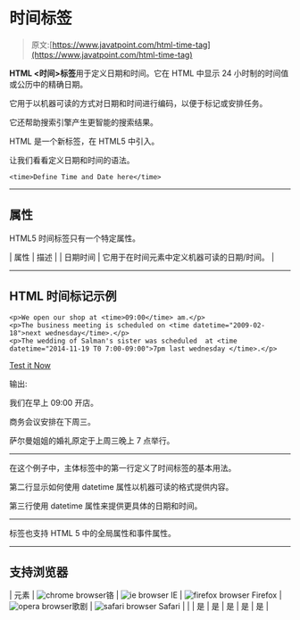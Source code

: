 # 时间标签

> 原文:[https://www.javatpoint.com/html-time-tag](https://www.javatpoint.com/html-time-tag)

**HTML <时间>标签**用于定义日期和时间。它在 HTML 中显示 24 小时制的时间值或公历中的精确日期。

它用于以机器可读的方式对日期和时间进行编码，以便于标记或安排任务。

它还帮助搜索引擎产生更智能的搜索结果。

HTML <time>是一个新标签，在 HTML5 中引入。</time>

让我们看看定义日期和时间的语法。

```
<time>Define Time and Date here</time>

```

* * *

## 属性

HTML5 时间标签只有一个特定属性。

| 属性 | 描述 |
| 日期时间 | 它用于在时间元素中定义机器可读的日期/时间。 |

* * *

## HTML 时间标记示例

```
<p>We open our shop at <time>09:00</time> am.</p>
<p>The business meeting is scheduled on <time datetime="2009-02-18">next wednesday</time>.</p>
<p>The wedding of Salman's sister was scheduled  at <time datetime="2014-11-19 T0 7:00-09:00">7pm last wednesday </time>.</p>

```

[Test it Now](https://www.javatpoint.com/oprweb/test.jsp?filename=htmltimetag1)

输出:

我们在早上 <time>09:00</time> 开店。

商务会议安排在下周三<time datetime="2009-02-18">。</time>

萨尔曼姐姐的婚礼原定于上周三晚上 7 点举行。

* * *

在这个例子中，主体标签中的第一行定义了时间标签的基本用法。

第二行显示如何使用 datetime 属性以机器可读的格式提供内容。

第三行使用 datetime 属性来提供更具体的日期和时间。

* * *

<time>标签也支持 HTML 5 中的全局属性和事件属性。</time>

* * *

## 支持浏览器

| 元素 | ![chrome browser](../Images/4fbdc93dc2016c5049ed108e7318df19.png)铬 | ![ie browser](../Images/83dd23df1fe8373fd5bf054b2c1dd88b.png) IE | ![firefox browser](../Images/4f001fff393888a8a807ed29b28145d1.png) Firefox | ![opera browser](../Images/6cad4a592cc69a052056a0577b4aac65.png)歌剧 | ![safari browser](../Images/a0f6a9711a92203c5dc5c127fe9c9fca.png) Safari |
|  | 是 | 是 | 是 | 是 | 是 |
